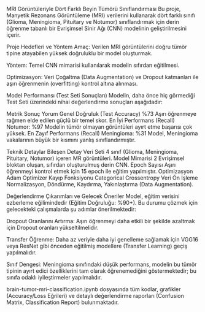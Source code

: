 MRI Görüntüleriyle Dört Farklı Beyin Tümörü Sınıflandırması
Bu proje, Manyetik Rezonans Görüntüleme (MRI) verilerini kullanarak dört farklı sınıfı (Glioma, Meningioma, Pituitary ve Notumor) sınıflandırmak için derin öğrenme tabanlı bir Evrişimsel Sinir Ağı (CNN) modelinin geliştirilmesini içerir.

Proje Hedefleri ve Yöntem
Amaç: Verilen MRI görüntülerini doğru tümör tipine atayabilen yüksek doğruluklu bir model oluşturmak.

Yöntem: Temel CNN mimarisi kullanılarak modelin sıfırdan eğitilmesi.

Optimizasyon: Veri Çoğaltma (Data Augmentation) ve Dropout katmanları ile aşırı öğrenmenin (overfitting) kontrol altına alınması.

Model Performansı (Test Seti Sonuçları)
Modelin, daha önce hiç görmediği Test Seti üzerindeki nihai değerlendirme sonuçları aşağıdadır:

Metrik	Sonuç	Yorum
Genel Doğruluk (Test Accuracy)	%73	Aşırı öğrenmeye rağmen elde edilen güçlü bir temel skor.
En İyi Performans (Recall)	Notumor: %97	Modelin tümör olmayan görüntüleri ayırt etme başarısı çok yüksek.
En Zayıf Performans (Recall)	Meningioma: %31	Model, Meningioma vakalarının büyük bir kısmını yanlış sınıflandırmıştır.

Teknik Detaylar
Bileşen	Detay
Veri Seti	4 sınıf (Glioma, Meningioma, Pituitary, Notumor) içeren MR görüntüleri.
Model Mimarisi	2 Evrişimsel bloktan oluşan, sıfırdan oluşturulmuş derin CNN.
Epoch Sayısı	Aşırı öğrenmeyi kontrol etmek için 15 epoch ile eğitim yapılmıştır.
Optimizasyon	Adam Optimizer
Kayıp Fonksiyonu	Categorical Crossentropy
Veri Ön İşleme	Normalizasyon, Döndürme, Kaydırma, Yakınlaştırma (Data Augmentation).

Değerlendirme Çıkarımları ve Gelecek Öneriler
Model, eğitim verisini ezberleme eğilimindedir (Eğitim Doğruluğu: %90+). Bu durumu çözmek için gelecekteki çalışmalarda şu adımlar önerilmektedir:

Dropout Oranlarını Artırma: Aşırı öğrenmeyi daha etkili bir şekilde azaltmak için Dropout oranları yükseltilmelidir.

Transfer Öğrenme: Daha az veriyle daha iyi genelleme sağlamak için VGG16 veya ResNet gibi önceden eğitilmiş modellere (Transfer Learning) geçiş yapılmalıdır.

Sınıf Dengesi: Meningioma sınıfındaki düşük performans, modelin bu tümör tipinin ayırt edici özelliklerini tam olarak öğrenemediğini göstermektedir; bu sınıfa odaklı iyileştirmeler yapılmalıdır.

brain-tumor-mri-classification.ipynb dosyasında tüm kodlar, grafikler (Accuracy/Loss Eğrileri) ve detaylı değerlendirme raporları (Confusion Matrix, Classification Report) bulunmaktadır.
